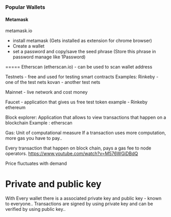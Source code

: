 
### Popular Wallets

#### Metamask

metamask.io

- install metamask (Gets installed as extension for chrome browser)
- Create a wallet
- set a password and copy/save the seed phrase (Store this phrase in password manage like 1Password)


=====
Etherscan (etherscan.io) - can be used to scan wallet address


Testnets - free and used for testing smart contracts
Examples: 
Rinkeby - one of the test nets
kovan - another test nets

Mainnet - live network and cost money

Faucet - application that gives us free test token
example - Rinkeby ethereum


Block explorer:
Application that allows to view transactions that happen on a blockchain
Example : etherscan

Gas:
Unit of computational measure
If a transaction uses more computation, more gas you have to pay..

Every transaction that happen on block chain, pays a gas fee to node operators.
https://www.youtube.com/watch?v=M576WGiDBdQ

Price fluctuates with demand


Private and public key
======================
With Every wallet there is a associated private key and public key - known to everyone..
Transactions are signed by using private key and can be verified by using public key..

